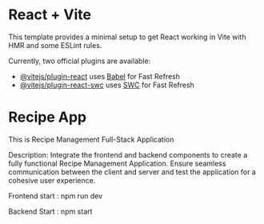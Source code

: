 # React + Vite

This template provides a minimal setup to get React working in Vite with HMR and some ESLint rules.

Currently, two official plugins are available:

- [@vitejs/plugin-react](https://github.com/vitejs/vite-plugin-react/blob/main/packages/plugin-react/README.md) uses [Babel](https://babeljs.io/) for Fast Refresh
- [@vitejs/plugin-react-swc](https://github.com/vitejs/vite-plugin-react-swc) uses [SWC](https://swc.rs/) for Fast Refresh


# Recipe App

This is Recipe Management Full-Stack Application

Description: Integrate the frontend and backend components to create a fully functional Recipe Management Application. Ensure seamless communication between the client and server and test the application for a cohesive user experience.

Frontend start : npm run dev

Backend Start : npm start